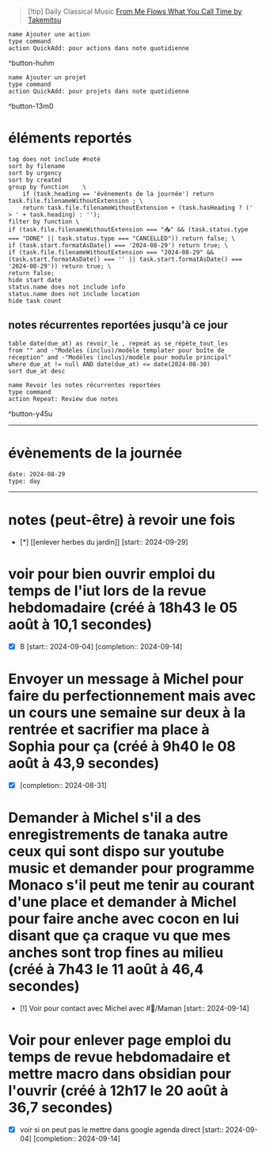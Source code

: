 


> [!tip] Daily Classical Music
> [From Me Flows What You Call Time by Takemitsu](https://www.youtube.com/watch?v=kWipy3Q6gAI)

```button
name Ajouter une action
type command
action QuickAdd: pour actions dans note quotidienne
```
^button-huhm
```button
name Ajouter un projet
type command
action QuickAdd: pour projets dans note quotidienne
```
^button-13m0
# éléments reportés
```tasks
tag does not include #noté 
sort by filename 
sort by urgency 
sort by created 
group by function    \
	if (task.heading == 'évènements de la journée') return task.file.filenameWithoutExtension ; \
    return task.file.filenameWithoutExtension + (task.hasHeading ? (' > ' + task.heading) : '');
filter by function \
if (task.file.filenameWithoutExtension === "📥" && (task.status.type === "DONE" || task.status.type === "CANCELLED")) return false; \
if (task.start.formatAsDate() === '2024-08-29') return true; \
if (task.file.filenameWithoutExtension === "2024-08-29" && (task.start.formatAsDate() === '' || task.start.formatAsDate() === '2024-08-29')) return true; \
return false;
hide start date
status.name does not include info
status.name does not include location
hide task count
```

## notes récurrentes reportées jusqu'à ce jour
```dataview
table date(due_at) as revoir_le , repeat as se_répète_tout_les
from "" and -"Modèles (inclus)/modèle templater pour boîte de réception" and -"Modèles (inclus)/modèle pour module principal"
where due_at != null AND date(due_at) <= date(2024-08-30)
sort due_at desc
```

```button
name Revoir les notes récurrentes reportées
type command
action Repeat: Review due notes
```
^button-y45u
___
# évènements de la journée
```gEvent
date: 2024-08-29
type: day
```
___

# notes (peut-être) à revoir une fois
- [*] [[enlever herbes du jardin]]  [start:: 2024-09-29]


# voir pour bien ouvrir emploi du temps de l'iut lors de la revue hebdomadaire (créé à 18h43 le 05 août à 10,1 secondes)
- [X] B  [start:: 2024-09-04]  [completion:: 2024-09-14]


# Envoyer un message à Michel pour faire du perfectionnement mais avec un cours une semaine sur deux à la rentrée et sacrifier ma place à Sophia pour ça (créé à 9h40 le 08 août à 43,9 secondes) 
- [X]   [completion:: 2024-08-31]


# Demander à Michel s'il a des enregistrements de tanaka autre ceux qui sont dispo sur youtube music et demander pour programme Monaco s'il peut me tenir au courant d'une place et demander à Michel pour faire anche avec cocon en lui disant que ça craque vu que mes anches sont trop fines au milieu (créé à 7h43 le 11 août à 46,4 secondes) 
- [!] Voir pour contact avec Michel avec  #👤/Maman  [start:: 2024-09-14]


# Voir pour enlever page emploi du temps de revue hebdomadaire et mettre macro dans obsidian pour l'ouvrir (créé à 12h17 le 20 août à 36,7 secondes) 
- [X] voir si on peut pas le mettre dans google agenda direct  [start:: 2024-09-04]  [completion:: 2024-09-14]
